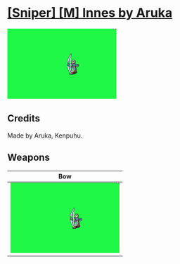 # [\[Sniper\] \[M\] Innes by Aruka](./)

<img src="./5.%20Bow/Bow_000.png" alt="[Sniper] [M] Innes by Aruka standing" />

## Credits

Made by Aruka, Kenpuhu.

## Weapons


|Bow |
|  :---: |
| <img alt="Bow animation" src="./5.%20Bow/Bow.gif" /> |
